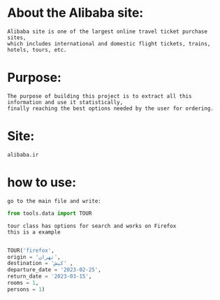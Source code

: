 # About the Alibaba site:
    Alibaba site is one of the largest online travel ticket purchase sites,
    which includes international and domestic flight tickets, trains, hotels, tours, etc.
# Purpose:
    The purpose of building this project is to extract all this information and use it statistically,
    finally reaching the best options needed by the user for ordering.

# Site: 
    alibaba.ir

# how to use:
    go to the main file and write:

```python
from tools.data import TOUR

```
    tour class has options for search and works on Firefox
    this is a example

```python

TOUR('firefox',
origin = 'تهران',
destination = 'کیش' ,
departure_date = '2023-02-25',
return_date = '2023-03-15',
rooms = 1,
persons = 1)
```
